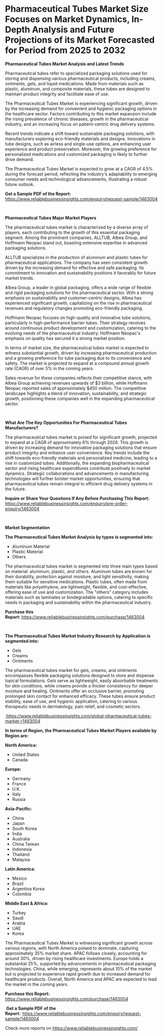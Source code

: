 <p><h1>Pharmaceutical Tubes Market Size Focuses on Market Dynamics, In-Depth Analysis and Future Projections of its Market Forecasted for Period from 2025 to 2032</h1></p><p><strong>Pharmaceutical Tubes Market Analysis and Latest Trends</strong></p>
<p><p>Pharmaceutical tubes refer to specialized packaging solutions used for storing and dispensing various pharmaceutical products, including creams, ointments, gels, and liquid medications. Made from materials such as plastic, aluminum, and composite materials, these tubes are designed to maintain product integrity and facilitate ease of use.</p><p>The Pharmaceutical Tubes Market is experiencing significant growth, driven by the increasing demand for convenient and hygienic packaging options in the healthcare sector. Factors contributing to this market expansion include the rising prevalence of chronic diseases, growth in the pharmaceutical industry, and an increasing focus on patient-centric drug delivery systems.</p><p>Recent trends indicate a shift toward sustainable packaging solutions, with manufacturers exploring eco-friendly materials and designs. Innovations in tube designs, such as airless and single-use options, are enhancing user experience and product preservation. Moreover, the growing preference for personalized medications and customized packaging is likely to further drive demand.</p><p>The Pharmaceutical Tubes Market is expected to grow at a CAGR of 4.5% during the forecast period, reflecting the industry's adaptability to emerging consumer needs and technological advancements, illustrating a robust future outlook.</p></p>
<p><strong>Get a Sample PDF of the Report:&nbsp;</strong> <a href="https://www.reliablebusinessinsights.com/enquiry/request-sample/1463004?utm_campaign=2734&utm_medium=2&utm_source=Github&utm_content=ia&utm_term=03032025&utm_id=pharmaceutical-tubes">https://www.reliablebusinessinsights.com/enquiry/request-sample/1463004</a></p>
<p>&nbsp;</p>
<p><strong>Pharmaceutical Tubes Major Market Players</strong></p>
<p><p>The pharmaceutical tubes market is characterized by a diverse array of players, each contributing to the growth of this essential packaging segment. Among the prominent companies, ALLTUB, Albea Group, and Hoffmann Neopac stand out, boasting extensive expertise in advanced packaging solutions.</p><p>ALLTUB specializes in the production of aluminum and plastic tubes for pharmaceutical applications. The company has seen consistent growth driven by the increasing demand for effective and safe packaging. Its commitment to innovation and sustainability positions it favorably for future market trends.</p><p>Albea Group, a leader in global packaging, offers a wide range of flexible and rigid packaging solutions for the pharmaceutical sector. With a strong emphasis on sustainability and customer-centric designs, Albea has experienced significant growth, capitalizing on the rise in pharmaceutical revenues and regulatory changes promoting eco-friendly packaging.</p><p>Hoffmann Neopac focuses on high-quality and innovative tube solutions, particularly in high-performance barrier tubes. Their strategy revolves around continuous product development and customization, catering to the evolving needs of the pharmaceutical industry. Hoffmann Neopac's emphasis on quality has secured it a strong market position.</p><p>In terms of market size, the pharmaceutical tubes market is expected to witness substantial growth, driven by increasing pharmaceutical production and a growing preference for tube packaging due to its convenience and safety. The market is projected to expand at a compound annual growth rate (CAGR) of over 5% in the coming years.</p><p>Sales revenue for these companies reflects their competitive stance, with Albea Group achieving revenues upwards of $3 billion, while Hoffmann Neopac reported sales of approximately $450 million. The competitive landscape highlights a blend of innovation, sustainability, and strategic growth, positioning these companies well in the expanding pharmaceutical sector.</p></p>
<p>&nbsp;</p>
<p><strong>What Are The Key Opportunities For Pharmaceutical Tubes Manufacturers?</strong></p>
<p><p>The pharmaceutical tubes market is poised for significant growth, projected to expand at a CAGR of approximately 6% through 2028. This growth is driven by increasing demand for innovative packaging solutions that ensure product integrity and enhance user convenience. Key trends include the shift towards eco-friendly materials and personalized medicine, leading to a rise in customized tubes. Additionally, the expanding biopharmaceutical sector and rising healthcare expenditures contribute positively to market dynamics. Strategic collaborations and advancements in manufacturing technologies will further bolster market opportunities, ensuring that pharmaceutical tubes remain integral to efficient drug delivery systems in the future.</p></p>
<p><strong>Inquire or Share Your Questions If Any Before Purchasing This Report:</strong> <a href="https://www.reliablebusinessinsights.com/enquiry/pre-order-enquiry/1463004?utm_campaign=2734&utm_medium=2&utm_source=Github&utm_content=ia&utm_term=03032025&utm_id=pharmaceutical-tubes">https://www.reliablebusinessinsights.com/enquiry/pre-order-enquiry/1463004</a></p>
<p>&nbsp;</p>
<p><strong>Market Segmentation</strong></p>
<p><strong>The Pharmaceutical Tubes Market Analysis by types is segmented into:</strong></p>
<p><ul><li>Aluminum Material</li><li>Plastic Material</li><li>Others</li></ul></p>
<p><p>The pharmaceutical tubes market is segmented into three main types based on material: aluminum, plastic, and others. Aluminum tubes are known for their durability, protection against moisture, and light sensitivity, making them suitable for sensitive medications. Plastic tubes, often made from materials like polyethylene, are lightweight, flexible, and cost-effective, offering ease of use and customization. The "others" category includes materials such as laminates or biodegradable options, catering to specific needs in packaging and sustainability within the pharmaceutical industry.</p></p>
<p><strong>Purchase this Report:&nbsp;</strong><a href="https://www.reliablebusinessinsights.com/purchase/1463004?utm_campaign=2734&utm_medium=2&utm_source=Github&utm_content=ia&utm_term=03032025&utm_id=pharmaceutical-tubes">https://www.reliablebusinessinsights.com/purchase/1463004</a></p>
<p>&nbsp;</p>
<p><strong>The Pharmaceutical Tubes Market Industry Research by Application is segmented into:</strong></p>
<p><ul><li>Gels</li><li>Creams</li><li>Ointments</li></ul></p>
<p><p>The pharmaceutical tubes market for gels, creams, and ointments encompasses flexible packaging solutions designed to store and dispense topical formulations. Gels serve as lightweight, easily absorbable treatments for skin conditions, while creams provide a thicker consistency for deeper moisture and healing. Ointments offer an occlusive barrier, promoting prolonged skin contact for enhanced efficacy. These tubes ensure product stability, ease of use, and hygienic application, catering to various therapeutic needs in dermatology, pain relief, and cosmetic sectors.</p></p>
<p><a href="https://www.reliablebusinessinsights.com/global-pharmaceutical-tubes-market-r1463004?utm_campaign=2734&utm_medium=2&utm_source=Github&utm_content=ia&utm_term=03032025&utm_id=pharmaceutical-tubes">&nbsp;https://www.reliablebusinessinsights.com/global-pharmaceutical-tubes-market-r1463004</a></p>
<p><strong>In terms of Region, the Pharmaceutical Tubes Market Players available by Region are:</strong></p>
<p>
    <p> <strong> North America: </strong>
        <ul>
            <li>United States</li>
            <li>Canada</li>
        </ul>
        </p> 
    <p> <strong> Europe: </strong>
        <ul>
            <li>Germany</li>
            <li>France</li>
            <li>U.K.</li>
            <li>Italy</li>
            <li>Russia</li>
        </ul>
        </p> 
    <p> <strong> Asia-Pacific: </strong>
        <ul>
            <li>China</li>
            <li>Japan</li>
            <li>South Korea</li>
            <li>India</li>
            <li>Australia</li>
            <li>China Taiwan</li>
            <li>Indonesia</li>
            <li>Thailand</li>
            <li>Malaysia</li>
        </ul>
        </p> 
    <p> <strong> Latin America: </strong>
        <ul>
            <li>Mexico</li>
            <li>Brazil</li>
            <li>Argentina Korea</li>
            <li>Colombia</li>
        </ul>
        </p> 
    <p> <strong> Middle East & Africa: </strong>
        <ul>
            <li>Turkey</li>
            <li>Saudi</li>
            <li>Arabia</li>
            <li>UAE</li>
            <li>Korea</li>
        </ul>
    </p>
    </p>
<p><p>The Pharmaceutical Tubes Market is witnessing significant growth across various regions, with North America poised to dominate, capturing approximately 35% market share. APAC follows closely, accounting for around 30%, driven by rising healthcare investments. Europe holds a substantial 25%, supported by advancements in pharmaceutical packaging technologies. China, while emerging, represents about 10% of the market but is projected to experience rapid growth due to increased demand for healthcare products. Overall, North America and APAC are expected to lead the market in the coming years.</p></p>
<p><strong>Purchase this Report: </strong><a href="https://www.reliablebusinessinsights.com/purchase/1463004?utm_campaign=2734&utm_medium=2&utm_source=Github&utm_content=ia&utm_term=03032025&utm_id=pharmaceutical-tubes">https://www.reliablebusinessinsights.com/purchase/1463004</a></p>
<p>&nbsp;<strong>Get a Sample PDF of the Report:&nbsp;&nbsp;</strong><a href="https://www.reliablebusinessinsights.com/enquiry/request-sample/1463004?utm_campaign=2734&utm_medium=2&utm_source=Github&utm_content=ia&utm_term=03032025&utm_id=pharmaceutical-tubes">https://www.reliablebusinessinsights.com/enquiry/request-sample/1463004</a></p>
<p><strong></strong></p>
<p>Check more reports on <a href="https://www.reliablebusinessinsights.com/?utm_campaign=2734&utm_medium=2&utm_source=Github&utm_content=ia&utm_term=03032025&utm_id=pharmaceutical-tubes">https://www.reliablebusinessinsights.com/</a></p>
